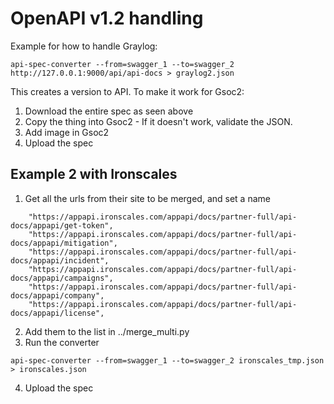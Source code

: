 # OpenAPI v1.2 handling
Example for how to handle Graylog:
```
api-spec-converter --from=swagger_1 --to=swagger_2 http://127.0.0.1:9000/api/api-docs > graylog2.json
```

This creates a version to API. To make it work for Gsoc2:
1. Download the entire spec as seen above
2. Copy the thing into Gsoc2 - If it doesn't work, validate the JSON.
3. Add image in Gsoc2
4. Upload the spec 

## Example 2 with Ironscales
1. Get all the urls from their site to be merged, and set a name
```
	"https://appapi.ironscales.com/appapi/docs/partner-full/api-docs/appapi/get-token",
	"https://appapi.ironscales.com/appapi/docs/partner-full/api-docs/appapi/mitigation",
	"https://appapi.ironscales.com/appapi/docs/partner-full/api-docs/appapi/incident",
	"https://appapi.ironscales.com/appapi/docs/partner-full/api-docs/appapi/campaigns",
	"https://appapi.ironscales.com/appapi/docs/partner-full/api-docs/appapi/company",
	"https://appapi.ironscales.com/appapi/docs/partner-full/api-docs/appapi/license",
```
2. Add them to the list in ../merge_multi.py
3. Run the converter
```
api-spec-converter --from=swagger_1 --to=swagger_2 ironscales_tmp.json > ironscales.json
```
4. Upload the spec
